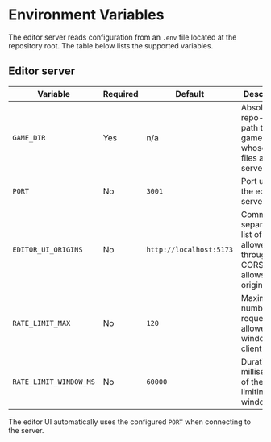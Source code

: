 # Environment Variables

The editor server reads configuration from an `.env` file located at the repository root. The table below lists the supported variables.

## Editor server

| Variable | Required | Default | Description |
| --- | --- | --- | --- |
| `GAME_DIR` | Yes | n/a | Absolute or repo-relative path to the game folder whose JSON files are served. |
| `PORT` | No | `3001` | Port used by the editor server. |
| `EDITOR_UI_ORIGINS` | No | `http://localhost:5173` | Comma-separated list of origins allowed through CORS (`*` allows all origins). |
| `RATE_LIMIT_MAX` | No | `120` | Maximum number of requests allowed per window per client IP. |
| `RATE_LIMIT_WINDOW_MS` | No | `60000` | Duration (in milliseconds) of the rate limiting window. |

The editor UI automatically uses the configured `PORT` when connecting to the server.
